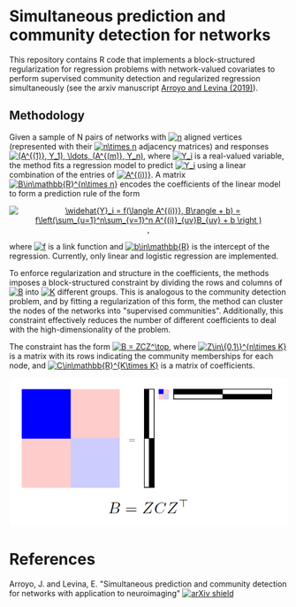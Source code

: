 # Simultaneous prediction and community detection for networks 

This repository contains R code that implements a block-structured regularization for regression problems with network-valued covariates to perform supervised community detection and regularized regression simultaneously (see the arxiv manuscript [Arroyo and Levina (2019)](https://arxiv.org/abs/2002.01645)).

## Methodology

Given a sample of N pairs of networks with <a href="https://www.codecogs.com/eqnedit.php?latex=n" target="_blank"><img src="https://latex.codecogs.com/gif.latex?n" title="n" /></a> aligned vertices (represented with their <a href="https://www.codecogs.com/eqnedit.php?latex=n\times&space;n" target="_blank"><img src="https://latex.codecogs.com/gif.latex?n\times&space;n" title="n\times n" /></a> adjacency matrices) and responses <a href="https://www.codecogs.com/eqnedit.php?latex=(A^{(1)},&space;Y_1),&space;\ldots,&space;(A^{(m)},&space;Y_n)" target="_blank"><img src="https://latex.codecogs.com/gif.latex?(A^{(1)},&space;Y_1),&space;\ldots,&space;(A^{(m)},&space;Y_n)" title="(A^{(1)}, Y_1), \ldots, (A^{(m)}, Y_n)" /></a>, where <a href="https://www.codecogs.com/eqnedit.php?latex=Y_i" target="_blank"><img src="https://latex.codecogs.com/gif.latex?Y_i" title="Y_i" /></a> is a real-valued variable, the method fits a regression model to predict <a href="https://www.codecogs.com/eqnedit.php?latex=Y_i" target="_blank"><img src="https://latex.codecogs.com/gif.latex?Y_i" title="Y_i" /></a> using a linear combination of the entries of <a href="https://www.codecogs.com/eqnedit.php?latex=A^{(i))}" target="_blank"><img src="https://latex.codecogs.com/gif.latex?A^{(i))}" title="A^{(i))}" /></a>. A matrix <a href="https://www.codecogs.com/eqnedit.php?latex=B\in\mathbb{R}^{n\times&space;n}" target="_blank"><img src="https://latex.codecogs.com/gif.latex?B\in\mathbb{R}^{n\times&space;n}" title="B\in\mathbb{R}^{n\times n}" /></a> encodes the coefficients of the linear model to form a prediction rule of the form
<p style="text-align: center;"><a href="https://www.codecogs.com/eqnedit.php?latex=\widehat{Y}_i&space;=&space;f(\langle&space;A^{(i))},&space;B\rangle&space;&plus;&space;b)&space;=&space;f\left(\sum_{u=1}^n\sum_{v=1}^n&space;A^{(i)}_{uv}B_{uv}&space;&plus;&space;b&space;\right&space;)" target="_blank"><img src="https://latex.codecogs.com/gif.latex?\widehat{Y}_i&space;=&space;f(\langle&space;A^{(i))},&space;B\rangle&space;&plus;&space;b)&space;=&space;f\left(\sum_{u=1}^n\sum_{v=1}^n&space;A^{(i)}_{uv}B_{uv}&space;&plus;&space;b&space;\right&space;)" title="\widehat{Y}_i = f(\langle A^{(i))}, B\rangle + b) = f\left(\sum_{u=1}^n\sum_{v=1}^n A^{(i)}_{uv}B_{uv} + b \right )" /></a>,</p>
where <a href="https://www.codecogs.com/eqnedit.php?latex=f" target="_blank"><img src="https://latex.codecogs.com/gif.latex?f" title="f" /></a> is a link function and <a href="https://www.codecogs.com/eqnedit.php?latex=b\in\mathbb{R}" target="_blank"><img src="https://latex.codecogs.com/gif.latex?b\in\mathbb{R}" title="b\in\mathbb{R}" /></a> is the intercept of the regression. Currently, only linear and logistic regression are implemented.

To enforce regularization and structure in the coefficients, the methods imposes a block-structured constraint by dividing the rows and columns of <a href="https://www.codecogs.com/eqnedit.php?latex=B" target="_blank"><img src="https://latex.codecogs.com/gif.latex?B" title="B" /></a> into <a href="https://www.codecogs.com/eqnedit.php?latex=K" target="_blank"><img src="https://latex.codecogs.com/gif.latex?K" title="K" /></a> different groups. This is analogous to the community detection problem, and by fitting a regularization of this form, the method can cluster the nodes of the networks into "supervised communities". Additionally, this constraint effectively reduces the number of different coefficients to deal with the high-dimensionality of the problem. 

The constraint has the form <a href="https://www.codecogs.com/eqnedit.php?latex=B&space;=&space;ZCZ^\top" target="_blank"><img src="https://latex.codecogs.com/gif.latex?B&space;=&space;ZCZ^\top" title="B = ZCZ^\top" /></a>, where <a href="https://www.codecogs.com/eqnedit.php?latex=Z\in\{0,1\}^{n\times&space;K}" target="_blank"><img src="https://latex.codecogs.com/gif.latex?Z\in\{0,1\}^{n\times&space;K}" title="Z\in\{0,1\}^{n\times K}" /></a> is a matrix with its rows indicating the community memberships for each node, and <a href="https://www.codecogs.com/eqnedit.php?latex=C\in\mathbb{R}^{K\times&space;K}" target="_blank"><img src="https://latex.codecogs.com/gif.latex?C\in\mathbb{R}^{K\times&space;K}" title="C\in\mathbb{R}^{K\times K}" /></a> is a matrix of coefficients.

![supervised_community_detection](https://raw.githubusercontent.com/jesusdaniel/glmblock/master/img/B-ZCZT.png)


# References

Arroyo, J. and Levina, E. "Simultaneous prediction and community detection for networks with application to neuroimaging" [![arXiv shield](https://img.shields.io/badge/arXiv-2002.01645-red.svg?style=flat)](https://arxiv.org/abs/2002.01645)








